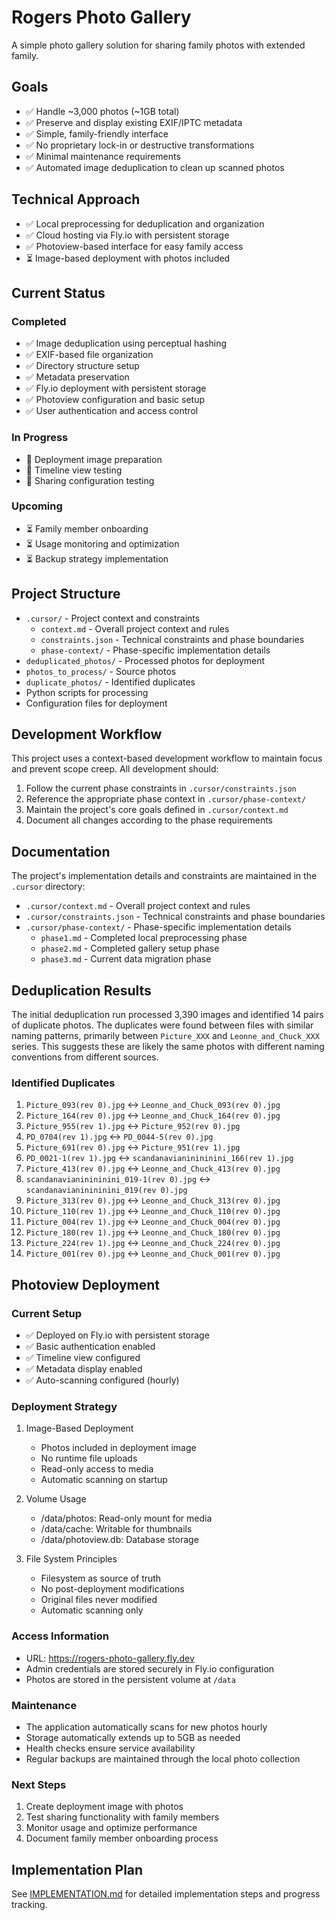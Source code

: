 # Rogers Photo Gallery

A simple photo gallery solution for sharing family photos with extended family.

## Goals

- ✅ Handle ~3,000 photos (~1GB total)
- ✅ Preserve and display existing EXIF/IPTC metadata
- ✅ Simple, family-friendly interface
- ✅ No proprietary lock-in or destructive transformations
- ✅ Minimal maintenance requirements
- ✅ Automated image deduplication to clean up scanned photos

## Technical Approach

- ✅ Local preprocessing for deduplication and organization
- ✅ Cloud hosting via Fly.io with persistent storage
- ✅ Photoview-based interface for easy family access
- ⏳ Image-based deployment with photos included

## Current Status

### Completed

- ✅ Image deduplication using perceptual hashing
- ✅ EXIF-based file organization
- ✅ Directory structure setup
- ✅ Metadata preservation
- ✅ Fly.io deployment with persistent storage
- ✅ Photoview configuration and basic setup
- ✅ User authentication and access control

### In Progress

- 🔄 Deployment image preparation
- 🔄 Timeline view testing
- 🔄 Sharing configuration testing

### Upcoming

- ⏳ Family member onboarding
- ⏳ Usage monitoring and optimization
- ⏳ Backup strategy implementation

## Project Structure

- `.cursor/` - Project context and constraints
  - `context.md` - Overall project context and rules
  - `constraints.json` - Technical constraints and phase boundaries
  - `phase-context/` - Phase-specific implementation details
- `deduplicated_photos/` - Processed photos for deployment
- `photos_to_process/` - Source photos
- `duplicate_photos/` - Identified duplicates
- Python scripts for processing
- Configuration files for deployment

## Development Workflow

This project uses a context-based development workflow to maintain focus and prevent scope creep. All development should:

1. Follow the current phase constraints in `.cursor/constraints.json`
2. Reference the appropriate phase context in `.cursor/phase-context/`
3. Maintain the project's core goals defined in `.cursor/context.md`
4. Document all changes according to the phase requirements

## Documentation

The project's implementation details and constraints are maintained in the `.cursor` directory:

- `.cursor/context.md` - Overall project context and rules
- `.cursor/constraints.json` - Technical constraints and phase boundaries
- `.cursor/phase-context/` - Phase-specific implementation details
  - `phase1.md` - Completed local preprocessing phase
  - `phase2.md` - Completed gallery setup phase
  - `phase3.md` - Current data migration phase

## Deduplication Results

The initial deduplication run processed 3,390 images and identified 14 pairs of duplicate photos. The duplicates were found between files with similar naming patterns, primarily between `Picture_XXX` and `Leonne_and_Chuck_XXX` series. This suggests these are likely the same photos with different naming conventions from different sources.

### Identified Duplicates

1. `Picture_093(rev 0).jpg` ↔ `Leonne_and_Chuck_093(rev 0).jpg`
2. `Picture_164(rev 0).jpg` ↔ `Leonne_and_Chuck_164(rev 0).jpg`
3. `Picture_955(rev 1).jpg` ↔ `Picture_952(rev 0).jpg`
4. `PD_0704(rev 1).jpg` ↔ `PD_0044-5(rev 0).jpg`
5. `Picture_691(rev 0).jpg` ↔ `Picture_951(rev 1).jpg`
6. `PD_0021-1(rev 1).jpg` ↔ `scandanavianinininini_166(rev 1).jpg`
7. `Picture_413(rev 0).jpg` ↔ `Leonne_and_Chuck_413(rev 0).jpg`
8. `scandanavianinininini_019-1(rev 0).jpg` ↔ `scandanavianinininini_019(rev 0).jpg`
9. `Picture_313(rev 0).jpg` ↔ `Leonne_and_Chuck_313(rev 0).jpg`
10. `Picture_110(rev 1).jpg` ↔ `Leonne_and_Chuck_110(rev 0).jpg`
11. `Picture_004(rev 1).jpg` ↔ `Leonne_and_Chuck_004(rev 0).jpg`
12. `Picture_180(rev 1).jpg` ↔ `Leonne_and_Chuck_180(rev 0).jpg`
13. `Picture_224(rev 1).jpg` ↔ `Leonne_and_Chuck_224(rev 0).jpg`
14. `Picture_001(rev 0).jpg` ↔ `Leonne_and_Chuck_001(rev 0).jpg`

## Photoview Deployment

### Current Setup

- ✅ Deployed on Fly.io with persistent storage
- ✅ Basic authentication enabled
- ✅ Timeline view configured
- ✅ Metadata display enabled
- ✅ Auto-scanning configured (hourly)

### Deployment Strategy

1. Image-Based Deployment

   - Photos included in deployment image
   - No runtime file uploads
   - Read-only access to media
   - Automatic scanning on startup

2. Volume Usage

   - /data/photos: Read-only mount for media
   - /data/cache: Writable for thumbnails
   - /data/photoview.db: Database storage

3. File System Principles
   - Filesystem as source of truth
   - No post-deployment modifications
   - Original files never modified
   - Automatic scanning only

### Access Information

- URL: https://rogers-photo-gallery.fly.dev
- Admin credentials are stored securely in Fly.io configuration
- Photos are stored in the persistent volume at `/data`

### Maintenance

- The application automatically scans for new photos hourly
- Storage automatically extends up to 5GB as needed
- Health checks ensure service availability
- Regular backups are maintained through the local photo collection

### Next Steps

1. Create deployment image with photos
2. Test sharing functionality with family members
3. Monitor usage and optimize performance
4. Document family member onboarding process

## Implementation Plan

See [IMPLEMENTATION.md](IMPLEMENTATION.md) for detailed implementation steps and progress tracking.
